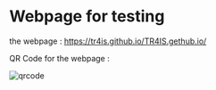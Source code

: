 # Webpage for testing 

the webpage : https://tr4is.github.io/TR4IS.gethub.io/

QR Code for the webpage :

![qrcode](https://github.com/user-attachments/assets/70fc68f0-862a-4e75-9543-1efd92c79316)


